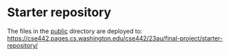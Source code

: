 # Starter repository

The files in the [public](/public) directory are deployed to: https://cse442.pages.cs.washington.edu/cse442/23au/final-project/starter-repository/
